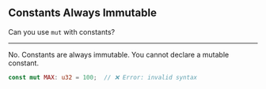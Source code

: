 ## Constants Always Immutable

Can you use `mut` with constants?

---

No. Constants are always immutable. You cannot declare a mutable constant.

```rust
const mut MAX: u32 = 100;  // ❌ Error: invalid syntax
```

